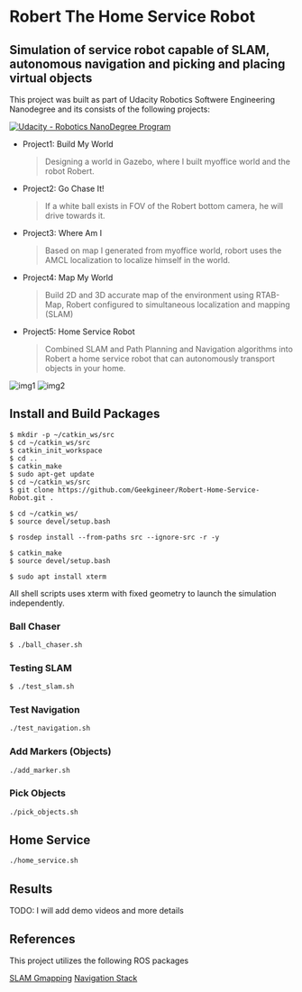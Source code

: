 # Robert The Home Service Robot 

## Simulation of service robot capable of SLAM, autonomous navigation and picking and placing virtual objects

This project was built as part of Udacity Robotics Softwere Engineering Nanodegree and its consists of the following projects:

[![Udacity - Robotics NanoDegree Program](https://s3-us-west-1.amazonaws.com/udacity-robotics/Extra+Images/RoboND_flag.png)](https://www.udacity.com/robotics)

* Project1: Build My World
  > Designing a world in Gazebo, where I built myoffice world and the robot Robert.
* Project2: Go Chase It!
  > If a white ball exists in FOV of the Robert bottom camera, he will drive towards it.
* Project3: Where Am I
  > Based on map I generated from myoffice world, robort uses the AMCL localization to localize himself in the world.
* Project4: Map My World
  > Build 2D and 3D accurate map of the environment using RTAB-Map, Robert configured to simultaneous localization and mapping (SLAM)
* Project5: Home Service Robot
  > Combined SLAM and Path Planning and Navigation algorithms into Robert a home service robot that can autonomously transport objects in your home.

![img1](screenshots/robert_in_myoffice_world.png)
![img2](screenshots/robert_navigation_to_object.png)

## Install and Build Packages

```
$ mkdir -p ~/catkin_ws/src
$ cd ~/catkin_ws/src
$ catkin_init_workspace
$ cd ..
$ catkin_make
$ sudo apt-get update
$ cd ~/catkin_ws/src
$ git clone https://github.com/Geekgineer/Robert-Home-Service-Robot.git .

$ cd ~/catkin_ws/
$ source devel/setup.bash

$ rosdep install --from-paths src --ignore-src -r -y

$ catkin_make
$ source devel/setup.bash

$ sudo apt install xterm

```

All shell scripts uses xterm with fixed geometry to launch the simulation independently.

### Ball Chaser

```sh
$ ./ball_chaser.sh
```

### Testing SLAM

```sh
$ ./test_slam.sh
```

### Test Navigation

```sh
./test_navigation.sh
```

### Add Markers (Objects)

```sh
./add_marker.sh
```

### Pick Objects

```sh
./pick_objects.sh
```


## Home Service

```sh
./home_service.sh
```

## Results  

TODO: I will add demo videos and more details

## References

This project utilizes the following ROS packages

[SLAM Gmapping](https://github.com/ros-perception/slam_gmapping)
[Navigation Stack](https://github.com/ros-planning/navigation)
